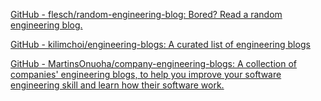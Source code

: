 
[GitHub - flesch/random-engineering-blog: Bored? Read a random engineering blog.](https://github.com/flesch/random-engineering-blog)

[GitHub - kilimchoi/engineering-blogs: A curated list of engineering blogs](https://github.com/kilimchoi/engineering-blogs)

[GitHub - MartinsOnuoha/company-engineering-blogs: A collection of companies' engineering blogs, to help you improve your software engineering skill and learn how their software work. ](https://github.com/MartinsOnuoha/company-engineering-blogs)

